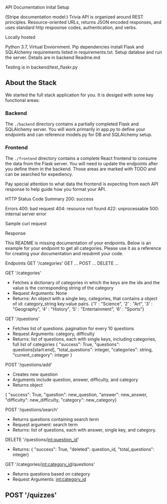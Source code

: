 API Documentation
Inital Setup

(Stripe documentation model:)
Trivia API is organized around REST principles. Resource-oriented URLs, returns JSON encoded responses, and uses standard http respoonse codes, authentication, and verbs.

Locally hosted

Python 3.7, Virtual Enviornment. Pip dependencies install Flask and SQLAlchemy requirements listed in requirements.txt. Setup databse and run the server. Details are in backend Readme.md

Testing is in backend/test_flaskr.py

## About the Stack

We started the full stack application for you. It is desiged with some key functional areas:

### Backend

The `./backend` directory contains a partially completed Flask and SQLAlchemy server. You will work primarily in app.py to define your endpoints and can reference models.py for DB and SQLAlchemy setup. 

### Frontend

The `./frontend` directory contains a complete React frontend to consume the data from the Flask server. You will need to update the endpoints after you define them in the backend. Those areas are marked with TODO and can be searched for expediency. 

Pay special attention to what data the frontend is expecting from each API response to help guide how you format your API. 

HTTP Status Code Summary
200: success

Errors
400: bad request
404: resource not found
422: unprocessable
500: internal server error

Sample curl request


Response

This README is missing documentation of your endpoints. Below is an example for your endpoint to get all categories. Please use it as a reference for creating your documentation and resubmit your code. 

Endpoints
GET '/categories'
GET ...
POST ...
DELETE ...

GET '/categories'
- Fetches a dictionary of categories in which the keys are the ids and the value is the corresponding string of the category
- Request Arguments: None
- Returns: An object with a single key, categories, that contains a object of id: category_string key:value pairs. 
{'1' : "Science",
'2' : "Art",
'3' : "Geography",
'4' : "History",
'5' : "Entertainment",
'6' : "Sports"}

GET '/questions'
- Fetches list of questions. pagination for every 10 questions
- Request Arguments: category, difficulty
- Returns: list of questions, each with single keys, including categories, full list of categories
{ "success": True,
  "questions": questions[start:end],
  "total_questions": integer,
  "categories": string,
  "current_category": integer }




POST '/questions/add'
- Creates new question
- Arguments include question, answer, difficulty, and category
- Returns object

{ "success": True,
  "question": new_question,
  "answer": new_answer,
  "difficulty": new_difficulty,
  "category": new_category}

POST '/questions/search'
- Returns questions containing search term
- Request argument: search term
- Returns: list of questions, each with answer, single key, and category.

DELETE '/questions/<int:question_id>'
- Returns: 
      { "success": True,
        "deleted": question_id,
        "total_questions": integer}

GET '/categories/<int:category_id>/questions'
- Returns questions based on category
- Request Arguments: <int:category_id>

POST '/quizzes'
- 